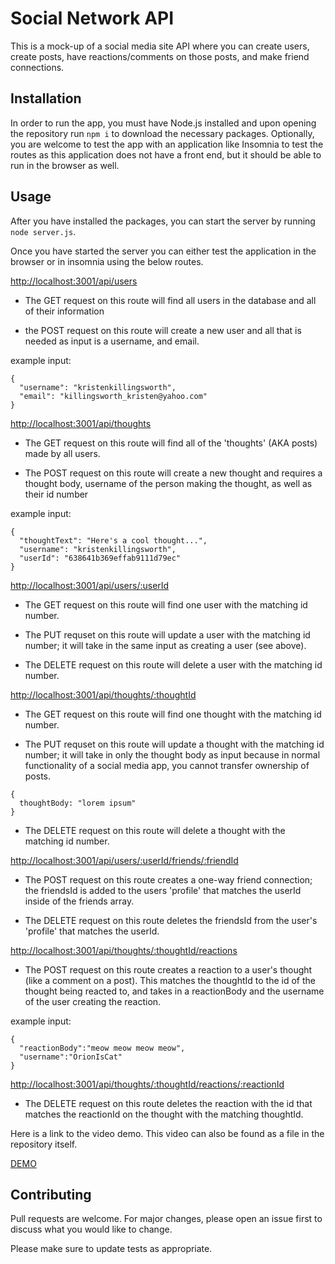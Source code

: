 # Social Network API
This is a mock-up of a social media site API where you can create users, create posts, have reactions/comments on those posts, and make friend connections.

## Installation

In order to run the app, you must have Node.js installed and upon opening the repository run <code>npm i</code> to download the necessary packages. Optionally, you are welcome to test the app with an application like Insomnia to test the routes as this application does not have a front end, but it should be able to run in the browser as well. 

## Usage
After you have installed the packages, you can start the server by running <code>node server.js</code>.

Once you have started the server you can either test the application in the browser or in insomnia using the below routes. 


[http://localhost:3001/api/users](http://localhost:3001/api/users)

* The GET request on this route will find all users in the database and all of their information

* the POST request on this route will create a new user and all that is needed as input is a username, and email.

example input: 
```
{
  "username": "kristenkillingsworth",
  "email": "killingsworth_kristen@yahoo.com"
}
```


[http://localhost:3001/api/thoughts](http://localhost:3001/api/thoughts)

* The GET request on this route will find all of the 'thoughts' (AKA posts) made by all users. 

* The POST request on this route will create a new thought and requires a thought body, username of the person making the thought, as well as their id number

example input: 
```
{
  "thoughtText": "Here's a cool thought...",
  "username": "kristenkillingsworth",
  "userId": "638641b369effab9111d79ec"
}
```


[http://localhost:3001/api/users/:userId](http://localhost:3001/api/users/:userId)

* The GET request on this route will find one user with the matching id number.

* The PUT requset on this route will update a user with the matching id number; it will take in the same input as creating a user (see above).

* The DELETE request on this route will delete a user with the matching id number. 


[http://localhost:3001/api/thoughts/:thoughtId](http://localhost:3001/api/thoughts/:thoughtId)

* The GET request on this route will find one thought with the matching id number.

* The PUT requset on this route will update a thought with the matching id number; it will take in only the thought body as input because in normal functionality of a social media app, you cannot transfer ownership of posts.

```
{
  thoughtBody: "lorem ipsum"
}
```

* The DELETE request on this route will delete a thought with the matching id number. 


[http://localhost:3001/api/users/:userId/friends/:friendId](http://localhost:3001/api/users/:userId/friends/:friendId)

* The POST request on this route creates a one-way friend connection; the friendsId is added to the users 'profile' that matches the userId inside of the friends array.

* The DELETE request on this route deletes the friendsId from the user's 'profile' that matches the userId. 


[http://localhost:3001/api/thoughts/:thoughtId/reactions](http://localhost:3001/api/thoughts/638640fe57d9ad6ba31bd81c/reactions)

* The POST request on this route creates a reaction to a user's thought (like a comment on a post). This matches the thoughtId to the id of the thought being reacted to, and takes in a reactionBody and the username of the user creating the reaction. 

example input: 
```
{
  "reactionBody":"meow meow meow meow",
  "username":"OrionIsCat"
}
```

[http://localhost:3001/api/thoughts/:thoughtId/reactions/:reactionId](http://localhost:3001/api/thoughts/:thoughtId/reactions/:reactionId)

* The DELETE request on this route deletes the reaction with the id that matches the reactionId on the thought with the matching thoughtId. 


Here is a link to the video demo. This video can also be found as a file in the repository itself. 

[DEMO](https://watch.screencastify.com/v/86Nxzmn1PoPTDY2dZTt9)

## Contributing

Pull requests are welcome. For major changes, please open an issue first
to discuss what you would like to change.

Please make sure to update tests as appropriate.
